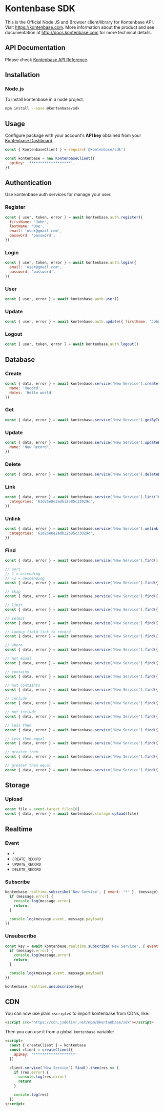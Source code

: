 # Kontenbase SDK

This is the Official Node JS and Browser client/library for Kontenbase API. Visit https://kontenbase.com. More information about the product and see documentation at http://docs.kontenbase.com for more technical details.

## API Documentation

Please check [Kontenbase API Reference](http:/docs.kontenbase.com).

## Installation

### Node.js

To install kontenbase in a node project:

```bash
npm install --save @kontenbase/sdk
```


## Usage

Configure package with your account's **API key** obtained from your [Kontenbase Dashboard](https://kontenbase.com).

```js
const { KontenbaseClient } = require('@kontenbase/sdk')

const kontenbase = new KontenbaseClient({
  apiKey: '*******************',
})
```

## Authentication

Use kontenbase auth services for manage your user.

### Register

```js
const { user, token, error } = await kontenbase.auth.register({
  firstName: 'John',
  lastName: 'Doe',
  email: 'user@gmail.com',
  password: 'password',
})
```

### Login

```js
const { user, token, error } = await kontenbase.auth.login({
  email: 'user@gmail.com',
  password: 'password',
})
```

### User

```js
const { user, error } = await kontenbase.auth.user()
```

### Update

```js
const { user, error } = await kontenbase.auth.update({ firstName: "John" })
```

### Logout

```js
const { user, token, error } = await kontenbase.auth.logout()
```

## Database 

### Create
```js
const { data, error } = await kontenbase.service('New Service').create({
  Name: 'Record',
  Notes: 'Hello world'
})
```

### Get
```js
const { data, error } = await kontenbase.service('New Service').getById("605a251d7b8678bf6811k3b1")
```

### Update
```js
const { data, error } = await kontenbase.service('New Service').updateById("605a251d7b8678bf6811k3b1", {
  Name: 'New Record',
})
```

### Delete
```js
const { data, error } = await kontenbase.service('New Service').deleteById("605a251d7b8678bf6811k3b1")
```

### Link
```js
const { data, error } = await kontenbase.service('New Service').link("605a251d7b8678bf6811k3b1", {
  categories: '61d26e8e2adb12b85c33029c',
})
```

### Unlink
```js
const { data, error } = await kontenbase.service('New Service').unlink("605a251d7b8678bf6811k3b1", {
  categories: '61d26e8e2adb12b85c33029c',
})
```

### Find
```js
const { data, error } = await kontenbase.service('New Service').find()
```

```js
// sort
// 1 = ascending
// -1 = descending
const { data, error } = await kontenbase.service('New Service').find({ sort: { name: 1 } })
```

```js
// skip
const { data, error } = await kontenbase.service('New Service').find({ skip: 10 })
```

```js
// limit
const { data, error } = await kontenbase.service('New Service').find({ limit: 10 })
```

```js
// select
const { data, error } = await kontenbase.service('New Service').find({ select: ['name'] })
```

```js
// lookup field link to record
const { data, error } = await kontenbase.service('New Service').find({ lookup: ['categories'] })
```

```js
// where
const { data, error } = await kontenbase.service('New Service').find({ where: { name: 'John'} })
```

```js
// not equal
const { data, error } = await kontenbase.service('New Service').find({ where: { name: { $ne: 'John' } } })
```

```js
// contains
const { data, error } = await kontenbase.service('New Service').find({ where: { name: { $contains: 'John' } } })
```

```js
// not containts
const { data, error } = await kontenbase.service('New Service').find({ where: { name: { $notContains: 'John' } } })
```

```js
// include
const { data, error } = await kontenbase.service('New Service').find({ where: { name: { $in: ['John'] } } })
```

```js
// not include
const { data, error } = await kontenbase.service('New Service').find({ where: { name: { $nin: ['John'] } } })
```

```js
// less then
const { data, error } = await kontenbase.service('New Service').find({ where: { total: { $lt: 10 } } })
```

```js
// less then equal
const { data, error } = await kontenbase.service('New Service').find({ where: { total: { $lte: 10 } } })
```

```js
// greater then
const { data, error } = await kontenbase.service('New Service').find({ where: { total: { $gt: 10 } } })
```

```js
// greater then equal
const { data, error } = await kontenbase.service('New Service').find({ where: { total: { $gte: 10 } } })
```

## Storage
### Upload
```js
const file = event.target.files[0]
const { data, error } = await kontenbase.storage.upload(file)
```

## Realtime
### Event
- `*`
- `CREATE_RECORD`
- `UPDATE_RECORD`
- `DELETE_RECORD`
### Subscribe
```js
kontenbase.realtime.subscribe('New Service', { event: "*" }, (message) => {
  if (message.error) {
    console.log(message.error)
    return;
  }

  console.log(message.event, message.payload)
})
```

### Unsubscribe
```js
const key = await kontenbase.realtime.subscribe('New Service', { event: "*" } , (message) => {
  if (message.error) {
    console.log(message.error)
    return;
  }

  console.log(message.event, message.payload)
})

kontenbase.realtime.unsubscribe(key)
```

## CDN
You can now use plain `<script>`s to import kontenbase from CDNs, like:

```html
<script src="https://cdn.jsdelivr.net/npm/@kontenbase/sdk"></script>
```


Then you can use it from a global `kontenbase` variable:

```html
<script>
  const { createClient } = kontenbase
  const client = createClient({
    apiKey: '*******************'
  })

  client.service('New Service').find().then(res => {
    if (res.error) {
      console.log(res.error)
      return
    }

    console.log(res)
  })
</script>
```